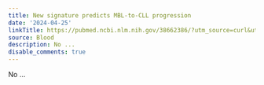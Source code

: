 ```yaml
---
title: New signature predicts MBL-to-CLL progression
date: '2024-04-25'
linkTitle: https://pubmed.ncbi.nlm.nih.gov/38662386/?utm_source=curl&utm_medium=rss&utm_campaign=journals&utm_content=7603509&fc=None&ff=20240426181351&v=2.18.0.post9+e462414
source: Blood
description: No ...
disable_comments: true
---
```

No ...